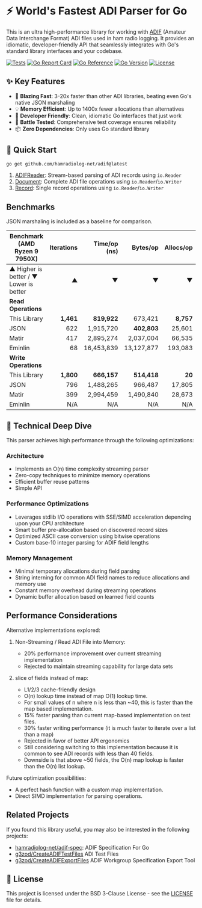 # ⚡ World's Fastest ADI Parser for Go

This is an ultra high-performance library for working with [ADIF](https://adif.org/) (Amateur Data Interchange Format) ADI files used in ham radio logging.
It provides an idiomatic, developer-friendly API that seamlessly integrates with Go's standard library interfaces and your codebase.

[![Tests](https://github.com/hamradiolog-net/adif/actions/workflows/test.yml/badge.svg)](https://github.com/hamradiolog-net/adif/actions/workflows/test.yml)
[![Go Report Card](https://goreportcard.com/badge/github.com/hamradiolog-net/adif)](https://goreportcard.com/report/github.com/hamradiolog-net/adif)
[![Go Reference](https://pkg.go.dev/badge/github.com/hamradiolog-net/adif.svg)](https://pkg.go.dev/github.com/hamradiolog-net/adif)
[![Go Version](https://img.shields.io/github/go-mod/go-version/hamradiolog-net/adif)](https://github.com/hamradiolog-net/adif/blob/main/go.mod)
[![License](https://img.shields.io/github/license/hamradiolog-net/adif)](https://github.com/hamradiolog-net/adif/blob/main/LICENSE)

## ✨ Key Features

- 🚀 **Blazing Fast**: 3-20x faster than other ADI libraries, beating even Go's native JSON marshaling
- 💡 **Memory Efficient**: Up to 1400x fewer allocations than alternatives
- 🔧 **Developer Friendly**: Clean, idiomatic Go interfaces that just work
- 🔬 **Battle Tested**: Comprehensive test coverage ensures reliability
- 📦 **Zero Dependencies**: Only uses Go standard library

## 🚀 Quick Start

```bash
go get github.com/hamradiolog-net/adif@latest
```

1) [ADIFReader](./example_adireader_test.go): Stream-based parsing of ADI records using `io.Reader`
2) [Document](./example_document_test.go): Complete ADI file operations using `io.Reader`/`io.Writer`
3) [Record](./example_record_test.go): Single record operations using `io.Reader`/`io.Writer`

## Benchmarks

JSON marshaling is included as a baseline for comparison.

| Benchmark  (AMD Ryzen 9 7950X)             | Iterations | Time/op (ns) | Bytes/op    | Allocs/op   |
|--------------------------------------------|----------:|---------------:|------------:|-----------:|
| ▲ Higher is better / ▼ Lower is better     |         ▲ |              ▼ |           ▼ |          ▼ |
| **Read Operations**                        |           |                |             |            |
| This Library                               | **1,461** |    **819,922** |   673,421   | **8,757**  |
| JSON                                       |     622   |    1,915,720   | **402,803** |   25,601   |
| Matir                                      |     417   |    2,895,274   | 2,037,004   |   66,535   |
| Eminlin                                    |      68   |   16,453,839   |13,127,877   |  193,083   |
| **Write Operations**                       |           |                |             |            |
| This Library                               | **1,800** |    **666,157** | **514,418** |     **20** |
| JSON                                       |     796   |    1,488,265   |   966,487   |   17,805   |
| Matir                                      |     399   |    2,994,459   | 1,490,840   |   28,673   |
| Eminlin                                    |     N/A   |          N/A   |       N/A   |      N/A   |

## 🔧 Technical Deep Dive

This parser achieves high performance through the following optimizations:

### Architecture

- Implements an O(n) time complexity streaming parser
- Zero-copy techniques to minimize memory operations
- Efficient buffer reuse patterns
- Simple API

### Performance Optimizations

- Leverages stdlib I/O operations with SSE/SIMD acceleration depending upon your CPU architecture
- Smart buffer pre-allocation based on discovered record sizes
- Optimized ASCII case conversion using bitwise operations
- Custom base-10 integer parsing for ADIF field lengths

### Memory Management

- Minimal temporary allocations during field parsing
- String interning for common ADI field names to reduce allocations and memory use
- Constant memory overhead during streaming operations
- Dynamic buffer allocation based on learned field counts

## Performance Considerations

Alternative implementations explored:

1. Non-Streaming / Read ADI File into Memory:
   - 20% performance improvement over current streaming implementation
   - Rejected to maintain streaming capability for large data sets

2. slice of fields instead of map:
   - L1/2/3 cache-friendly design
   - O(n) lookup time instead of map O(1) lookup time.
   - For small values of n where n is less than ~40, this is faster than the map based implementation.
   - 15% faster parsing than current map-based implementation on test files.
   - 30% faster writing performance (it is much faster to iterate over a list than a map)
   - Rejected in favor of better API ergonomics
   - Still considering switching to this implementation because it is common to see ADI records with less than 40 fields.
   - Downside is that above ~50 fields, the O(n) map lookup is faster than the O(n) list lookup.

Future optimization possibilities:

- A perfect hash function with a custom map implementation.
- Direct SIMD implementation for parsing operations.

## Related Projects

If you found this library useful, you may also be interested in the following projects:

- [hamradiolog-net/adif-spec](https://github.com/hamradiolog-net/adif-spec): ADIF Specification For Go
- [g3zod/CreateADIFTestFiles](https://github.com/g3zod/CreateADIFTestFiles) ADI Test Files
- [g3zod/CreateADIFExportFiles](https://github.com/g3zod/CreateADIFExportFiles) ADIF Workgroup Specification Export Tool

## 📝 License

This project is licensed under the BSD 3-Clause License - see the [LICENSE](LICENSE) file for details.
